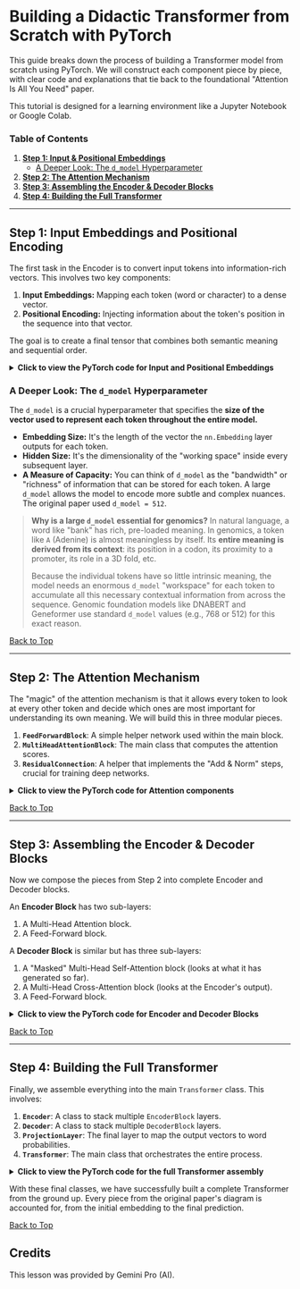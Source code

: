 <a name="top"></a>
# Building a Didactic Transformer from Scratch with PyTorch

This guide breaks down the process of building a Transformer model from scratch using PyTorch. We will construct each component piece by piece, with clear code and explanations that tie back to the foundational "Attention Is All You Need" paper.

This tutorial is designed for a learning environment like a Jupyter Notebook or Google Colab.

### Table of Contents
1.  [**Step 1: Input & Positional Embeddings**](#step-1-input-embeddings-and-positional-encoding)
    *   [A Deeper Look: The `d_model` Hyperparameter](#a-deeper-look-the-d_model-hyperparameter)
2.  [**Step 2: The Attention Mechanism**](#step-2-the-attention-mechanism)
3.  [**Step 3: Assembling the Encoder & Decoder Blocks**](#step-3-assembling-the-encoder--decoder-blocks)
4.  [**Step 4: Building the Full Transformer**](#step-4-building-the-full-transformer)

---

## Step 1: Input Embeddings and Positional Encoding
The first task in the Encoder is to convert input tokens into information-rich vectors. This involves two key components:

1.  **Input Embeddings:** Mapping each token (word or character) to a dense vector.
2.  **Positional Encoding:** Injecting information about the token's position in the sequence into that vector.

The goal is to create a final tensor that combines both semantic meaning and sequential order.

<details>
<summary><b>Click to view the PyTorch code for Input and Positional Embeddings</b></summary>

```python
import torch
import torch.nn as nn
import math

class InputEmbeddings(nn.Module):
    def __init__(self, d_model: int, vocab_size: int):
        """
        Initializes the Input Embedding layer.

        Args:
            d_model (int): The dimensionality of the model's embeddings (e.g., 512).
            vocab_size (int): The total number of unique tokens in the vocabulary.
        """
        super().__init__()
        self.d_model = d_model
        self.vocab_size = vocab_size
        self.embedding = nn.Embedding(vocab_size, d_model)

    def forward(self, x):
        """
        Forward pass for the embedding layer.
        The paper scales the embeddings by the square root of the model dimension.
        """
        return self.embedding(x) * math.sqrt(self.d_model)

class PositionalEncoding(nn.Module):
    def __init__(self, d_model: int, seq_len: int, dropout: float):
        """
        Initializes the Positional Encoding layer.

        Args:
            d_model (int): The dimensionality of the model.
            seq_len (int): The maximum sequence length the model can handle.
            dropout (float): The dropout rate.
        """
        super().__init__()
        self.d_model = d_model
        self.seq_len = seq_len
        self.dropout = nn.Dropout(dropout)

        # Create a matrix of shape (seq_len, d_model) to hold the positional encodings.
        pe = torch.zeros(seq_len, d_model)

        # Create a tensor representing the positions (0, 1, 2, ..., seq_len-1).
        position = torch.arange(0, seq_len, dtype=torch.float).unsqueeze(1) # (seq_len, 1)

        # Calculate the division term for the sine and cosine functions.
        div_term = torch.exp(torch.arange(0, d_model, 2).float() * (-math.log(10000.0) / d_model))

        # Apply sine to even indices, cosine to odd indices.
        pe[:, 0::2] = torch.sin(position * div_term)
        pe[:, 1::2] = torch.cos(position * div_term)

        # Add a batch dimension and register 'pe' as a buffer (not a trainable parameter).
        pe = pe.unsqueeze(0) # (1, seq_len, d_model)
        self.register_buffer('pe', pe)

    def forward(self, x):
        """
        Forward pass for Positional Encoding.
        Adds the positional encoding to the input embeddings up to the length of the input sequence.
        """
        x = x + (self.pe[:, :x.shape[1], :]).requires_grad_(False)
        return self.dropout(x)
```
</details>

### A Deeper Look: The `d_model` Hyperparameter
The `d_model` is a crucial hyperparameter that specifies the **size of the vector used to represent each token throughout the entire model.**

*   **Embedding Size:** It's the length of the vector the `nn.Embedding` layer outputs for each token.
*   **Hidden Size:** It's the dimensionality of the "working space" inside every subsequent layer.
*   **A Measure of Capacity:** You can think of `d_model` as the "bandwidth" or "richness" of information that can be stored for each token. A large `d_model` allows the model to encode more subtle and complex nuances. The original paper used `d_model = 512`.

> **Why is a large `d_model` essential for genomics?**
> In natural language, a word like "bank" has rich, pre-loaded meaning. In genomics, a token like `A` (Adenine) is almost meaningless by itself. Its **entire meaning is derived from its context**: its position in a codon, its proximity to a promoter, its role in a 3D fold, etc.
>
> Because the individual tokens have so little intrinsic meaning, the model needs an enormous `d_model` "workspace" for each token to accumulate all this necessary contextual information from across the sequence. Genomic foundation models like DNABERT and Geneformer use standard `d_model` values (e.g., 768 or 512) for this exact reason.

[Back to Top](#top)

---

## Step 2: The Attention Mechanism
The "magic" of the attention mechanism is that it allows every token to look at every other token and decide which ones are most important for understanding its own meaning. We will build this in three modular pieces.

1.  **`FeedForwardBlock`**: A simple helper network used within the main block.
2.  **`MultiHeadAttentionBlock`**: The main class that computes the attention scores.
3.  **`ResidualConnection`**: A helper that implements the "Add & Norm" steps, crucial for training deep networks.

<details>
<summary><b>Click to view the PyTorch code for Attention components</b></summary>

```python
import torch
import torch.nn as nn
import math

class FeedForwardBlock(nn.Module):
    def __init__(self, d_model: int, d_ff: int, dropout: float):
        """Initializes the Feed-Forward Block."""
        super().__init__()
        self.linear_1 = nn.Linear(d_model, d_ff) # W1 and b1
        self.dropout = nn.Dropout(dropout)
        self.linear_2 = nn.Linear(d_ff, d_model) # W2 and b2

    def forward(self, x):
        # (batch, seq_len, d_model) -> (batch, seq_len, d_ff) -> (batch, seq_len, d_model)
        return self.linear_2(self.dropout(torch.relu(self.linear_1(x))))

class MultiHeadAttentionBlock(nn.Module):
    def __init__(self, d_model: int, h: int, dropout: float):
        """Initializes the Multi-Head Attention Block."""
        super().__init__()
        self.d_model = d_model
        self.h = h
        assert d_model % h == 0, "d_model is not divisible by h"
        self.d_k = d_model // h
        self.w_q = nn.Linear(d_model, d_model)
        self.w_k = nn.Linear(d_model, d_model)
        self.w_v = nn.Linear(d_model, d_model)
        self.w_o = nn.Linear(d_model, d_model)
        self.dropout = nn.Dropout(dropout)

    @staticmethod
    def attention(query, key, value, mask, dropout: nn.Dropout):
        """The static attention calculation function."""
        d_k = query.shape[-1]
        attention_scores = (query @ key.transpose(-2, -1)) / math.sqrt(d_k)
        if mask is not None:
            attention_scores.masked_fill_(mask == 0, -1e9)
        attention_scores = attention_scores.softmax(dim=-1)
        if dropout is not None:
            attention_scores = dropout(attention_scores)
        return (attention_scores @ value), attention_scores

    def forward(self, q, k, v, mask):
        query = self.w_q(q)
        key = self.w_k(k)
        value = self.w_v(v)
        query = query.view(query.shape[0], query.shape[1], self.h, self.d_k).transpose(1, 2)
        key = key.view(key.shape[0], key.shape[1], self.h, self.d_k).transpose(1, 2)
        value = value.view(value.shape[0], value.shape[1], self.h, self.d_k).transpose(1, 2)
        x, self.attention_scores = MultiHeadAttentionBlock.attention(query, key, value, mask, self.dropout)
        x = x.transpose(1, 2).contiguous().view(x.shape[0], -1, self.h * self.d_k)
        return self.w_o(x)

class LayerNormalization(nn.Module):
    def __init__(self, eps: float = 10**-6):
        """Initializes a custom Layer Normalization module for didactic clarity."""
        super().__init__()
        self.eps = eps
        self.alpha = nn.Parameter(torch.ones(1)) # Learnable scale
        self.bias = nn.Parameter(torch.zeros(1))  # Learnable shift

    def forward(self, x):
        mean = x.mean(dim=-1, keepdim=True)
        std = x.std(dim=-1, keepdim=True)
        return self.alpha * (x - mean) / (std + self.eps) + self.bias

class ResidualConnection(nn.Module):
    def __init__(self, dropout: float):
        """Initializes the Residual Connection (Add & Norm) module."""
        super().__init__()
        self.dropout = nn.Dropout(dropout)
        self.norm = LayerNormalization()

    def forward(self, x, sublayer):
        """Applies the residual connection to a sublayer.
        This is a Pre-LN style: x + Dropout(Sublayer(Norm(x)))
        """
        return x + self.dropout(sublayer(self.norm(x)))
```
</details>

[Back to Top](#top)

---

## Step 3: Assembling the Encoder & Decoder Blocks
Now we compose the pieces from Step 2 into complete Encoder and Decoder blocks.

An **Encoder Block** has two sub-layers:
1.  A Multi-Head Attention block.
2.  A Feed-Forward block.

A **Decoder Block** is similar but has three sub-layers:
1.  A "Masked" Multi-Head Self-Attention block (looks at what it has generated so far).
2.  A Multi-Head Cross-Attention block (looks at the Encoder's output).
3.  A Feed-Forward block.

<details>
<summary><b>Click to view the PyTorch code for Encoder and Decoder Blocks</b></summary>

```python
import torch.nn as nn

# Assumes MultiHeadAttentionBlock, FeedForwardBlock, ResidualConnection are defined

class EncoderBlock(nn.Module):
    def __init__(self, self_attention_block: MultiHeadAttentionBlock, feed_forward_block: FeedForwardBlock, dropout: float):
        """Initializes a single Encoder Block."""
        super().__init__()
        self.self_attention_block = self_attention_block
        self.feed_forward_block = feed_forward_block
        self.residual_connections = nn.ModuleList([ResidualConnection(dropout) for _ in range(2)])

    def forward(self, x, src_mask):
        # In self-attention, query, key, and value are all the same 'x'.
        x = self.residual_connections[0](x, lambda x: self.self_attention_block(x, x, x, src_mask))
        x = self.residual_connections[1](x, self.feed_forward_block)
        return x

class DecoderBlock(nn.Module):
    def __init__(self, self_attention_block: MultiHeadAttentionBlock, cross_attention_block: MultiHeadAttentionBlock, feed_forward_block: FeedForwardBlock, dropout: float):
        """Initializes a single Decoder Block."""
        super().__init__()
        self.self_attention_block = self_attention_block
        self.cross_attention_block = cross_attention_block
        self.feed_forward_block = feed_forward_block
        self.residual_connections = nn.ModuleList([ResidualConnection(dropout) for _ in range(3)])

    def forward(self, x, encoder_output, src_mask, tgt_mask):
        # 1. Masked Self-Attention (looks at itself)
        x = self.residual_connections[0](x, lambda x: self.self_attention_block(x, x, x, tgt_mask))
        # 2. Cross-Attention (Query from decoder, Key/Value from encoder)
        x = self.residual_connections[1](x, lambda x: self.cross_attention_block(x, encoder_output, encoder_output, src_mask))
        # 3. Feed-Forward Network
        x = self.residual_connections[2](x, self.feed_forward_block)
        return x
```
</details>

[Back to Top](#top)

---

## Step 4: Building the Full Transformer
Finally, we assemble everything into the main `Transformer` class. This involves:
1.  **`Encoder`**: A class to stack multiple `EncoderBlock` layers.
2.  **`Decoder`**: A class to stack multiple `DecoderBlock` layers.
3.  **`ProjectionLayer`**: The final layer to map the output vectors to word probabilities.
4.  **`Transformer`**: The main class that orchestrates the entire process.

<details>
<summary><b>Click to view the PyTorch code for the full Transformer assembly</b></summary>

```python
import torch
import torch.nn as nn

# Assumes all previous component classes are defined

class Encoder(nn.Module):
    def __init__(self, layers: nn.ModuleList):
        """Initializes the full Encoder stack."""
        super().__init__()
        self.layers = layers
        self.norm = LayerNormalization()

    def forward(self, x, mask):
        for layer in self.layers:
            x = layer(x, mask)
        return self.norm(x)

class Decoder(nn.Module):
    def __init__(self, layers: nn.ModuleList):
        """Initializes the full Decoder stack."""
        super().__init__()
        self.layers = layers
        self.norm = LayerNormalization()

    def forward(self, x, encoder_output, src_mask, tgt_mask):
        for layer in self.layers:
            x = layer(x, encoder_output, src_mask, tgt_mask)
        return self.norm(x)

class ProjectionLayer(nn.Module):
    def __init__(self, d_model: int, vocab_size: int):
        """Initializes the final projection layer to vocabulary size."""
        super().__init__()
        self.proj = nn.Linear(d_model, vocab_size)

    def forward(self, x):
        # log_softmax is often used for better numerical stability during training.
        return torch.log_softmax(self.proj(x), dim=-1)

class Transformer(nn.Module):
    def __init__(self, encoder: Encoder, decoder: Decoder, src_embed: InputEmbeddings, tgt_embed: InputEmbeddings, src_pos: PositionalEncoding, tgt_pos: PositionalEncoding, projection_layer: ProjectionLayer):
        """Initializes the full Transformer model."""
        super().__init__()
        self.encoder = encoder
        self.decoder = decoder
        self.src_embed = src_embed
        self.tgt_embed = tgt_embed
        self.src_pos = src_pos
        self.tgt_pos = tgt_pos
        self.projection_layer = projection_layer

    def encode(self, src, src_mask):
        """Performs the encoding part of the model."""
        src = self.src_embed(src)
        src = self.src_pos(src)
        return self.encoder(src, src_mask)

    def decode(self, encoder_output, src_mask, tgt, tgt_mask):
        """Performs the decoding part of the model."""
        tgt = self.tgt_embed(tgt)
        tgt = self.tgt_pos(tgt)
        return self.decoder(tgt, encoder_output, src_mask, tgt_mask)

    def project(self, x):
        """Applies the final projection layer."""
        return self.projection_layer(x)
```
</details>

With these final classes, we have successfully built a complete Transformer from the ground up. Every piece from the original paper's diagram is accounted for, from the initial embedding to the final prediction.

[Back to Top](#top)

## Credits
This lesson was provided by Gemini Pro (AI).
